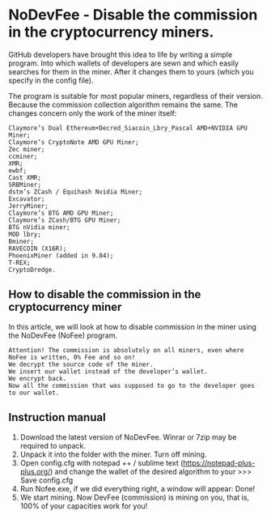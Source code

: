 # NoDevFee - Disable the commission in the cryptocurrency miners. 

GitHub developers have brought this idea to life by writing a simple program. Into which wallets of developers are sewn and which easily searches for them in the miner. After it changes them to yours (which you specify in the config file).


The program is suitable for most popular miners, regardless of their version. Because the commission collection algorithm remains the same. The changes concern only the work of the miner itself:

    Claymore’s Dual Ethereum+Decred_Siacoin_Lbry_Pascal AMD+NVIDIA GPU Miner;
    Claymore’s CryptoNote AMD GPU Miner;
    Zec miner;
    ccminer;
    XMR;
    ewbf;
    Cast XMR;
    SRBMiner;
    dstm’s ZCash / Equihash Nvidia Miner;
    Excavator;
    JerryMiner;
    Claymore’s BTG AMD GPU Miner;
    Claymore’s ZCash/BTG GPU Miner;
    BTG nVidia miner;
    MOD lbry;
    Bminer;
    RAVECOIN (X16R);
    PhoenixMiner (added in 9.84);
    T-REX;
    CryptoDredge. 

How to disable the commission in the cryptocurrency miner 
----------------------------------------------------------

In this article, we will look at how to disable commission in the miner using the NoDevFee (NoFee) program.

    Attention! The commission is absolutely on all miners, even where NoFee is written, 0% Fee and so on!
    We decrypt the source code of the miner.
    We insert our wallet instead of the developer’s wallet.
    We encrypt back.
    Now all the commission that was supposed to go to the developer goes to our wallet.



Instruction manual
------------------

1. Download the latest version of NoDevFee. Winrar or 7zip may be required to unpack.
2. Unpack it into the folder with the miner. Turn off mining.
3. Open config.cfg with notepad ++ / sublime text (https://notepad-plus-plus.org/) and change the wallet of the desired algorithm to your >>> Save config.cfg
4. Run Nofee.exe, if we did everything right, a window will appear: Done!
5. We start mining.
    Now DevFee (commission) is mining on you, that is, 100% of your capacities work for you!
